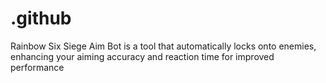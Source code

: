 # .github
Rainbow Six Siege Aim Bot is a tool that automatically locks onto enemies, enhancing your aiming accuracy and reaction time for improved performance
